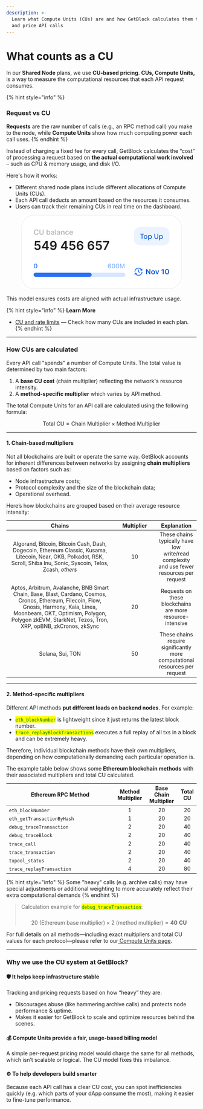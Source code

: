 ```yaml
---
description: >-
  Learn what Compute Units (CUs) are and how GetBlock calculates them to track
  and price API calls
---
```


# What counts as a CU

In our **Shared Node** plans, we use **CU-based pricing**. **CUs, Compute Units,** is a way to measure the computational resources that each API request consumes.

{% hint style="info" %}
### Request vs CU

**Requests** are the raw number of calls (e.g., an RPC method call) you make to the node, while **Compute Units** show how much computing power each call uses.&#x20;
{% endhint %}

Instead of charging a fixed fee for every call, GetBlock calculates the “cost” of processing a request based on **the actual computational work involved** – such as CPU & memory usage, and disk I/O.

Here's how it works:

* Different shared node plans include different allocations of Compute Units (CUs).&#x20;
* Each API call deducts an amount based on the resources it consumes.&#x20;
* Users can track their remaining CUs in real time on the dashboard.&#x20;

<figure><img src="../../.gitbook/assets/cu_balance.svg" alt="How to check your CU balance in GetBlock accounts"><figcaption></figcaption></figure>

This model ensures costs are aligned with actual infrastructure usage.

{% hint style="info" %}
**Learn More**

* [CU and rate limits](cu-and-rate-limits.md) — Check how many CUs are included in each plan.
{% endhint %}

***

### How CUs are calculated

Every API call "spends" a number of Compute Units. The total value is determined by two main factors:

1. A **base CU cost** (chain multiplier) reflecting the network's resource intensity.
2. A **method-specific multiplier** which varies by API method.

The total Compute Units for an API call are calculated using the following formula:

$$
\text{Total CU} = \text{Chain Multiplier} \times \text{Method Multiplier}
$$

***

#### 1. Chain-based multipliers

Not all blockchains are built or operate the same way. GetBlock accounts for inherent differences between networks by assigning **chain multipliers** based on factors such as:

* Node infrastructure costs;
* Protocol complexity and the size of the blockchain data;
* Operational overhead.

Here’s how blockchains are grouped based on their average resource intensity:

<table><thead><tr><th width="340.78125" align="center">Chains</th><th width="110.8125" align="center">Multiplier</th><th align="center">Explanation</th></tr></thead><tbody><tr><td align="center">Algorand, Bitcoin, Bitcoin Cash, Dash, Dogecoin, Ethereum Classic, Kusama, Litecoin, Near, OKB, Polkadot, RSK, Scroll, Shiba Inu, Sonic, Syscoin, Telos, Zcash, <em>others</em></td><td align="center">10</td><td align="center">These chains typically have low write/read complexity and use fewer resources per request</td></tr><tr><td align="center">Aptos, Arbitrum, Avalanche, BNB Smart Chain, Base, Blast, Cardano, Cosmos, Cronos, Ethereum, Filecoin, Flow, Gnosis, Harmony, Kaia, Linea, Moonbeam, OKT, Optimism, Polygon, Polygon zkEVM, StarkNet, Tezos, Tron, XRP, opBNB, zkCronos, zkSync</td><td align="center">20</td><td align="center">Requests on these blockchains are more resource-intensive</td></tr><tr><td align="center">Solana, Sui, TON</td><td align="center">50</td><td align="center">These chains require significantly more computational resources per request</td></tr></tbody></table>

***

#### 2. Method-specific multipliers

Different API methods **put different loads on backend nodes**. For example:

* <mark style="color:green;">`eth_blockNumber`</mark> is lightweight since it just returns the latest block number.
* <mark style="color:green;">`trace_replayBlockTransactions`</mark> executes a full replay of all txs in a block and can be extremely heavy.

Therefore, individual blockchain methods have their own multipliers, depending on how computationally demanding each particular operation is.

The example table below shows some **Ethereum blockchain methods** with their associated multipliers and total CU calculated.&#x20;

<table><thead><tr><th width="271.0625">Ethereum RPC Method</th><th align="center">Method Multiplier</th><th align="center">Base Chain Multiplier</th><th align="center">Total CU</th></tr></thead><tbody><tr><td><code>eth_blockNumber</code></td><td align="center">1</td><td align="center">20</td><td align="center">20</td></tr><tr><td><code>eth_getTransactionByHash</code></td><td align="center">1</td><td align="center">20</td><td align="center">20</td></tr><tr><td><code>debug_traceTransaction</code></td><td align="center">2</td><td align="center">20</td><td align="center">40</td></tr><tr><td><code>debug_traceBlock</code></td><td align="center">2</td><td align="center">20</td><td align="center">40</td></tr><tr><td><code>trace_call</code></td><td align="center">2</td><td align="center">20</td><td align="center">40</td></tr><tr><td><code>trace_transaction</code></td><td align="center">2</td><td align="center">20</td><td align="center">40</td></tr><tr><td><code>txpool_status</code></td><td align="center">2</td><td align="center">20</td><td align="center">40</td></tr><tr><td><code>trace_replayTransaction</code></td><td align="center">4</td><td align="center">20</td><td align="center">80</td></tr></tbody></table>

{% hint style="info" %}
Some "heavy" calls (e.g. archive calls) may have special adjustments or additional weighting to more accurately reflect their extra computational demands
{% endhint %}

> Calculation example for <mark style="color:green;">`debug_traceTransaction`</mark>: \
> \
> $$20\ (\text{Ethereum base multiplier}) \times 2\ (\text{method multiplier}) = \mathbf{40\ CU}$$

For full details on all methods—including exact multipliers and total CU values for each protocol—please refer to our[ Compute Units page](https://getblock.io/pricing/compute-units/).

***

### Why we use the CU system at GetBlock?

#### 🛡️ **It helps keep infrastructure stable**

Tracking and pricing requests based on how “heavy” they are:

* Discourages abuse (like hammering archive calls) and protects node performance & uptime.
* Makes it easier for GetBlock to scale and optimize resources behind the scenes.

#### 💰 **Compute Units provide a fair, usage-based billing model**&#x20;

A simple per-request pricing model would charge the same for all methods, which isn’t scalable or logical. The CU model fixes this imbalance.

#### ⚙️ To h**elp developers build smarter**&#x20;

Because each API call has a clear CU cost, you can spot inefficiencies quickly (e.g. which parts of your dApp consume the most), making it easier to fine-tune performance.
